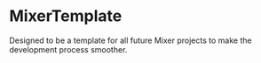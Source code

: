 # MixerTemplate
Designed to be a template for all future Mixer projects to make the development process smoother.
